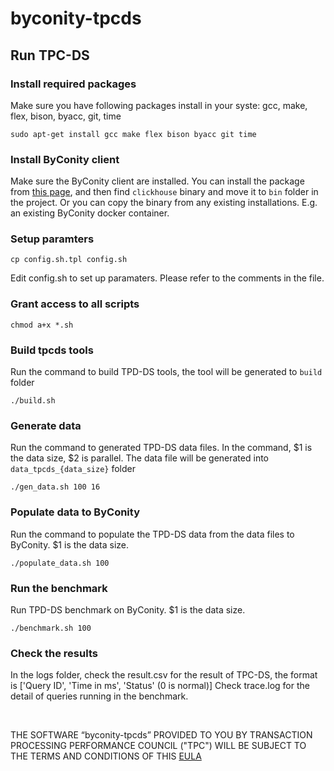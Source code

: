 # byconity-tpcds

## Run TPC-DS

### Install required packages
Make sure you have following packages install in your syste: gcc, make, flex, bison, byacc, git, time
```
sudo apt-get install gcc make flex bison byacc git time
```

### Install ByConity client
Make sure the ByConity client are installed. You can install the package from [this page](https://github.com/ByConity/ByConity/releases), and then find  `clickhouse` binary and move it to `bin` folder in the project. Or you can copy the binary from any existing installations. E.g. an existing ByConity docker container.

### Setup paramters
```
cp config.sh.tpl config.sh
```
Edit config.sh to set up paramaters. Please refer to the comments in the file.

### Grant access to all scripts
```
chmod a+x *.sh
```

### Build tpcds tools
Run the command to build TPD-DS tools, the tool will be generated to `build` folder
```
./build.sh
```

### Generate data
Run the command to generated TPD-DS data files. In the command, $1 is the data size, $2 is parallel. The data file will be generated into `data_tpcds_{data_size}` folder
```
./gen_data.sh 100 16
```

### Populate data to ByConity
Run the command to populate the TPD-DS data from the data files to ByConity. $1 is the data size.
```
./populate_data.sh 100
```

### Run the benchmark
Run TPD-DS benchmark on ByConity. $1 is the data size.
```
./benchmark.sh 100
```

### Check the results
In the logs folder, check the result.csv for the result of TPC-DS, the format is ['Query ID', 'Time in ms', 'Status' (0 is normal)]
Check trace.log for the detail of queries running in the benchmark.

<br/>

THE SOFTWARE “byconity-tpcds” PROVIDED TO YOU BY TRANSACTION PROCESSING PERFORMANCE COUNCIL ("TPC") WILL BE SUBJECT TO THE TERMS AND CONDITIONS OF THIS [EULA](https://github.com/ByConity/byconity-tpcds/blob/main/tpcds-v2.13.0rc1/EULA.txt)